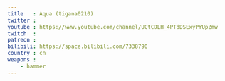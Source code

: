 ```yaml
---
title   : Aqua (tigana0210)
twitter :
youtube : https://www.youtube.com/channel/UCtCDLH_4PTdDSExyPYUpZmw
twitch  :
patreon :
bilibili: https://space.bilibili.com/7338790
country : cn
weapons :
    - hammer
---
```

